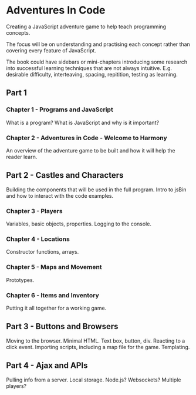 # Adventures In Code
Creating a JavaScript adventure game to help teach programming concepts.

The focus will be on understanding and practising each concept rather than covering every feature of JavaScript.

The book could have sidebars or mini-chapters introducing some research into successful learning techniques that are not always intuitive. E.g. desirable difficulty, interteaving, spacing, repitition, testing as learning.  


## Part 1

### Chapter 1 - Programs and JavaScript
What is a program? What is JavaScript and why is it important?


### Chapter 2 - Adventures in Code - Welcome to Harmony
An overview of the adventure game to be built and how it will help the reader learn.


## Part 2 - Castles and Characters
Building the components that will be used in the full program.
Intro to jsBin and how to interact with the code examples.

### Chapter 3 - Players
Variables, basic objects, properties.
Logging to the console.

### Chapter 4 - Locations
Constructor functions, arrays.

### Chapter 5 - Maps and Movement
Prototypes.

### Chapter 6 - Items and Inventory
Putting it all together for a working game.


## Part 3 - Buttons and Browsers
Moving to the browser.
Minimal HTML.
Text box, button, div.
Reacting to a click event.
Importing scripts, including a map file for the game.
Templating.

## Part 4 - Ajax and APIs
Pulling info from a server.
Local storage.
Node.js? Websockets? Multiple players?
